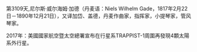第3109天,尼尔斯·威尔海姆·加德（丹麦语：Niels Wilhelm Gade，1817年2月22日－1890年12月21日），又译加岱、盖德，丹麦作曲家，指挥家，小提琴家，管风琴家。

2017年：美國國家航空暨太空總署宣布在行星系TRAPPIST-1周圍再發現4顆太陽系外行星。
